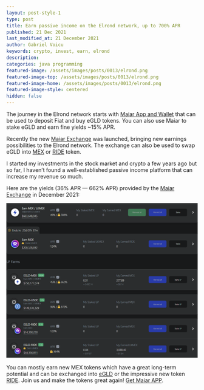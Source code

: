 ```yaml
---
layout: post-style-1
type: post
title: Earn passive income on the Elrond network, up to 700% APR
published: 21 Dec 2021
last_modified_at: 21 December 2021
author: Gabriel Voicu
keywords: crypto, invest, earn, elrond
description: 
categories: java programming
featured-image: /assets/images/posts/0013/elrond.png
featured-image-top: /assets/images/posts/0013/elrond.png
featured-image-home: /assets/images/posts/0013/elrond.png
featured-image-style: centered 
hidden: false
---
```


The journey in the Elrond network starts with [Maiar App and Wallet](https://get.maiar.com/referral/0xx4e6yb4d) that can be used to deposit Fiat and buy eGLD tokens. You can also use Maiar to stake eGLD and earn fine yields ~15% APR.

Recently the new [Maiar Exchange](https://maiar.exchange/) was launched, bringing new earnings possibilities to the Elrond network. The exchange can also be used to swap eGLD into [MEX](https://elrond.com/blog/maiar-exchange-mex-distribution/) or [RIDE](https://www.holoride.com/ride) token.

I started my investments in the stock market and crypto a few years ago but so far, I haven’t found a well-established passive income platform that can increase my revenue so much.

Here are the yields (36% APR — 662% APR) provided by the [Maiar Exchange](https://maiar.exchange/) in December 2021:

<div class="row mb-4">
    <div class="col-sm-12 col-lg-12">
        <img src="/assets/images/posts/0013/apr-elrond.png" class="img-fluid img-thumbnail" alt="apr elrond" />
    </div>
</div>

You can mostly earn new MEX tokens which have a great long-term potential and can be exchanged into [eGLD](https://coinmarketcap.com/currencies/elrond-egld/) or the impressive new token [RIDE](https://coinmarketcap.com/currencies/holoride/).
Join us and make the tokens great again! [Get Maiar APP](https://get.maiar.com/referral/0xx4e6yb4d).